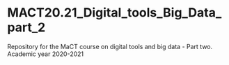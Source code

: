 # MACT20.21_Digital_tools_Big_Data_part_2
Repository for the MaCT course on digital tools and big data - Part two. Academic year 2020-2021
